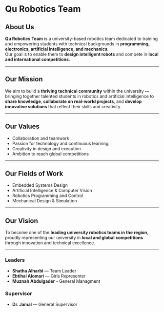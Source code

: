 # Qu Robotics Team

## About Us
**Qu Robotics Team** is a university-based robotics team dedicated to training and empowering students with technical backgrounds in **programming, electronics, artificial intelligence, and mechanics**.  
Our goal is to enable them to **design intelligent robots** and compete in **local and international competitions**.

---

## Our Mission
We aim to build a **thriving technical community** within the university — bringing together talented students in robotics and artificial intelligence to **share knowledge**, **collaborate on real-world projects**, and **develop innovative solutions** that reflect their skills and creativity.

---


## Our Values
- Collaboration and teamwork  
- Passion for technology and continuous learning  
- Creativity in design and execution  
- Ambition to reach global competitions  

---

## Our Fields of Work
- Embedded Systems Design  
- Artificial Intelligence & Computer Vision  
- Robotics Programming and Control  
- Mechanical Design & Simulation  

---

## Our Vision
To become one of the **leading university robotics teams in the region**, proudly representing our university in **local and global competitions** through innovation and technical excellence.


---
### Leaders
- **Shatha Alharbi** — Team Leader  
- **Ebtihal Alomari** — Girls Representer
- **Muznah Abdulgader** - General Managment
### Supervisor
- **Dr. Jamal** — General Supervisor  
